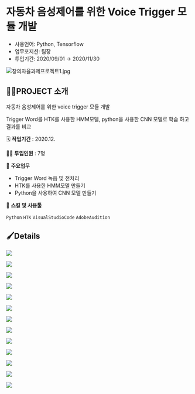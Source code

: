 # 자동차 음성제어를 위한 Voice Trigger 모듈 개발

- 사용언어: Python, Tensorflow
- 업무포지션: 팀장
- 투입기간: 2020/09/01 → 2020/11/30

![창의자율과제프로젝트1.jpg](Voice_Trigger/1.jpg)

## 👩‍🏫PROJECT 소개

자동차 음성제어를 위한 voice trigger 모듈 개발

Trigger Word를 HTK를 사용한 HMM모델, python을 사용한 CNN 모델로 학습 하고 결과를 비교

🗓️ **작업기간** : 2020.12.

👨‍💻 **투입인원** : 7명

📒 **주요업무** 

- Trigger Word 녹음 및 전처리
- HTK를 사용한 HMM모델 만들기
- Python을 사용하여 CNN 모델 만들기

🌱 **스킬 및 사용툴**

`Python` `HTK` `VisualStudioCode` `AdobeAudition`

## 🖌️Details

![](Voice_Trigger/2.jpg)

![](Voice_Trigger/3.jpg)

![](Voice_Trigger/4.jpg)

![](Voice_Trigger/5.jpg)

![](Voice_Trigger/6.jpg)

![](Voice_Trigger/7.jpg)

![](Voice_Trigger/8.jpg)

![](Voice_Trigger/9.jpg)

![](Voice_Trigger/10.jpg)

![](Voice_Trigger/11.jpg)

![](Voice_Trigger/12.jpg)

![](Voice_Trigger/13.jpg)

![](Voice_Trigger/14.jpg)
